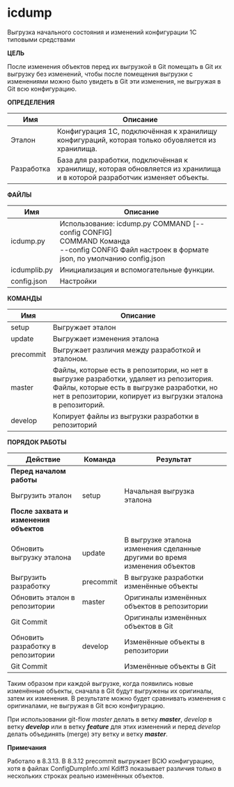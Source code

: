 # icdump

Выгрузка начального состояния и изменений конфигурации 1С типовыми средствами 

**ЦЕЛЬ**

После изменения объектов перед их выгрузкой в Git помещать в Git их выгрузку без изменений, чтобы после помещения выгрузки с изменениями можно было увидеть в Git эти изменения, не выгружая в Git всю конфигурацию.
        
**ОПРЕДЕЛЕНИЯ**

|Имя|Описание|
|---|---|
|Эталон|Конфигурация 1С, подключённая к хранилищу конфигураций, которая только обyовляется из хранилища.|
|Разработка|База для разработки, подключённая к хранилищу, которая обновляется из хранилища и в которой разработчик изменяет объекты.|

**ФАЙЛЫ**

| Имя          | Описание                                                     |
| ------------ | ------------------------------------------------------------ |
| icdump.py    | Использование: icdump.py COMMAND [--config CONFIG]  <br />COMMAND Команда <br />--config CONFIG Файл настроек в формате json, по умолчанию config.json |
| icdumplib.py | Инициализация и вспомогательные функции.                     |
| config.json  | Настройки                                                    |

**КОМАНДЫ**

|Имя|Описание|
|---|---|
|setup|Выгружает эталон |
|update|Выгружает изменения эталона|
|precommit|Выгружает различия между разработкой и эталоном.|
|master|Файлы, которые есть в репозитории, но нет в выгрузке разработки, удаляет из репозитория.<br />Файлы, которые есть в выгрузке разработки, но нет в репозитории, копирует из выгрузки эталона в репозиторий.|
|develop|Копирует файлы из выгрузки разработки в репозиторий|

**ПОРЯДОК РАБОТЫ**

|Действие|Команда|Результат|
|---|---|---|
|**Перед началом работы**|||
| Выгрузить эталон|setup|Начальная выгрузка эталона|
|**После захвата и изменения объектов**|||
|Обновить выгрузку эталона|update|В выгрузке эталона изменения сделанные другими во время изменения объектов|
|Выгрузить разработку|precommit|В выгрузке разработки изменённые объекты|
|Обновить эталон в репозитории|master|Оригиналы изменённых объектов в репозитории|
|Git Commit||Оригиналы изменённых объектов в Git|
|Обновить разработку в репозитории|develop|Изменённые объекты в репозитории|
|Git Commit||Изменённые объекты в Git|

Таким образом при каждой выгрузке, когда появились новые изменённые объекты, сначала в Git будут выгружены их оригиналы, затем их изменения. В результате можно будет сравнивать изменения с оригиналами, не выгружая в Git всю конфигурацию.

При использовании git-flow *master* делать в ветку ***master***, *develop* в ветку ***develop*** или в ветку ***feature*** для этих изменений и перед *develop* делать объединять (merge) эту ветку и ветку ***master***.

**Примечания**

Работало в 8.3.13. В 8.3.12 precommit выгружает ВСЮ конфигурацию, хотя в файлах ConfigDumpInfo.xml Kdiff3 показывает различия только в нескольких строках реально изменённых объектов.
